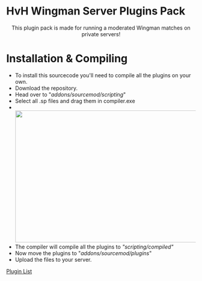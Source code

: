 # HvH Wingman Server Plugins Pack
<p align=center>
This plugin pack is made for running a moderated Wingman matches on private servers!

# Installation & Compiling
 + To install this sourcecode you'll need to compile all the plugins on your own.
 + Download the repository.
 + Head over to "*addons/sourcemod/scripting*"
 + Select all .sp files and drag them in compiler.exe
 + <br><img src="https://img.shibe.host/HAZU2/terOhEqO87.gif/raw" width="550" height="350">
 + The compiler will compile all the plugins to *"scripting/compiled"*
 + Now move the plugins to "*addons/sourcemod/plugins*"
 + Upload the files to your server.

 [Plugin List](https://github.com/yuv41/private-2v2-server/blob/main/PLUGINLIST.md)